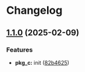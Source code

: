 # Changelog

## [1.1.0](https://github.com/neymanushka/monotest/compare/pkg_c-v1.0.0...pkg_c-v1.1.0) (2025-02-09)


### Features

* **pkg_c:** init ([82b4625](https://github.com/neymanushka/monotest/commit/82b46257aeed5819e0f1c26926908f68f3ac6687))
